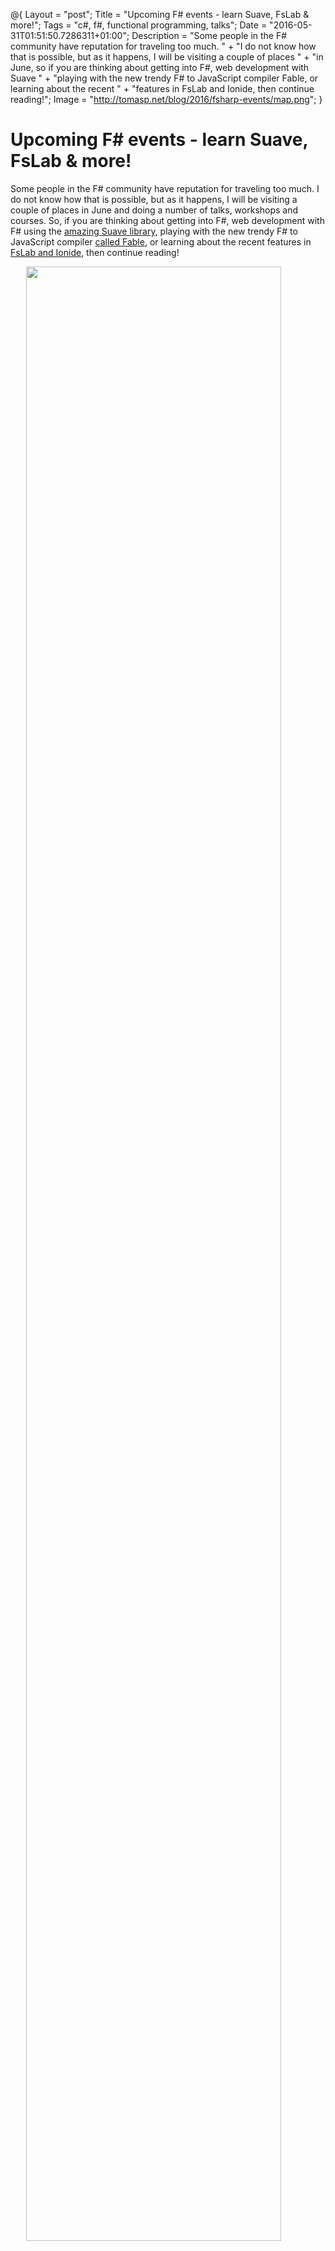 ﻿@{
  Layout = "post";
  Title = "Upcoming F# events - learn Suave, FsLab & more!";
  Tags = "c#, f#, functional programming, talks";
  Date = "2016-05-31T01:51:50.7286311+01:00";
  Description = "Some people in the F# community have reputation for traveling too much. " +
    "I do not know how that is possible, but as it happens, I will be visiting a couple of places " +
    "in June, so if you are thinking about getting into F#, web development with Suave " +
    "playing with the new trendy F# to JavaScript compiler Fable, or learning about the recent " +
    "features in FsLab and Ionide, then continue reading!";
  Image = "http://tomasp.net/blog/2016/fsharp-events/map.png";
}

Upcoming F# events - learn Suave, FsLab & more!
================================================

Some people in the F# community have reputation for traveling too much. I do not know how that is
possible, but as it happens, I will be visiting a couple of places in June and doing a number of
talks, workshops and courses. So, if you are thinking about getting into F#, web development with
F# using the [amazing Suave library](http://suave.io), playing with the new trendy F# to JavaScript
compiler [called Fable](http://fsprojects.github.io/Fable), or learning about the recent
features in [FsLab and Ionide](https://twitter.com/fslaborg/status/728397249697488896), then
continue reading!

<img src="http://tomasp.net/blog/2016/fsharp-events/map.png" style="margin:0px 5% 20px 5%; width:90%" />

The map includes all my travels, but not all of the pins are for F# events. I'm visiting Prague
just to see my family (even though there is a [new awesome F# meetup there](http://www.fsharping.cz))
and my stop in Paris is attending [Symposium for the History and Philosophy of
Programming](http://www.hapoc.org/hapop3) (although we might still do something with the local F#
group too).

Workshops and trainings
-----------------------

I'm not going to say that one or two day F# event will make you an expert, but the [fsharpWorks
testimonials](http://fsharpworks.com/testimonials.html) say some very nice things about our trainings
and workshops. If you want to learn about F#, finance and web development, there are three upcoming
options.

### [Functional Web Development with F# and Suave](https://www.eventbrite.com/e/functional-web-development-with-f-and-suave-tickets-25477337402), 23 June, NYC

<img src="suave.png" style="float:left;width:100px;margin-top:30px" />
<div style="margin-left:110px">

One of the myths about F# and functional programming is that it is only good for complex
mathematics. This could not be further from truth and the [Suave project](http://suave.io)
enabled a lot of interesting use cases for F# on the web.

If you want to learn more, come to my hands-on F# workshop in New York! You'll learn about writing
asynchronous composable web servers and services with F#, but also about [more complex reactive
web applications](http://tomasp.net/blog/2015/happy-new-year-tweets/).

 - The workshop is on _June 23_ in [Jet.com](http://jet.com) offices in _New York_
 - [Register here](https://www.eventbrite.com/e/functional-web-development-with-f-and-suave-tickets-25477337402)
   or [drop me an email](mailto:tomas@tomasp.net) for group booking or diversity discounts

</div><div style="clear:both;"></div>

### [FastTrack to F# in London](http://fsharpworks.com/workshops/fast-track.html), 30 June, London

<img src="sm.gif" style="float:left;width:100px;margin-top:30px" />
<div style="margin-left:110px">

FastTrack to F# is our [acclaimed](http://fsharpworks.com/testimonials.html) F# training that covers
everything ranging from the F# syntax and essential functional ideas to more advanced F# concepts.

In just two days, we'll look at a number of practical F# applications in areas such as data anlytics,
domain driven design, testing, asynchronous programming and concurrency.

 - The course is [at SkillsMatter](https://skillsmatter.com/courses/473-tomas-petricek-phil-trelford-fast-track-to-fsharp) in _London_ on _30 June - 1 July_
 - [Drop me an email](mailto:tomas@tomasp.net) to get 10% discount or for in-house trainings

</div><div style="clear:both;"></div>

### [F# and Functional Programming in Finance](http://fsharpworks.com/workshops/finance.html), starting 6 June, Online

<img src="quantshub.jpg" style="float:left;width:80px;margin:10px;margin-top:40px" />
<div style="margin-left:110px">

If you are not close to London and New York, you can attend an online F# in finance training that
we did together with [QuantsHub](http://quantshub.com/content/f-and-functional-programming-finance).
This is 6-lecture course that you can take over 6 months, or at your own pace.

The course starts from
F# basics and focuses on topics relevant for financial computing with F# such as analyzing data
with FsLab, building domain-specific languages and integrating F# with larger .NET systems.

 - [Register at QuantsHub](http://quantshub.com/content/f-and-functional-programming-finance) for
   the self-paced or the 6-month version
 - [Drop me an email](mailto:tomas@tomasp.net) for in-house training requests

</div><div style="clear:both;"></div>

Conference and user-group talks
-------------------------------

Aside from the 3 workshops or trainings, I'll be also speaking at a couple of conferences and
user group events during the trip. I'm very happy to be coming to NDC Oslo again. It is a fun
conference and they also produce awesome recordings - you can catch some of the past talks by
[me and my fellow fsharpWorks colleagues here](fsharpworks.com/materials.html).

Aside from NDC and user groups, I'll be presenting [a paper on F# Data](http://tomasp.net/academic/papers/fsharp-data/)
at the [PLDI 2016 conference](http://conf.researchr.org/home/pldi-2016) in Santa Barbara and
I'll be attending [Symposium for the History and Philosophy of Programming](http://www.hapoc.org/hapop3).
As you can see [from a few of my blog posts](http://tomasp.net/blog/tag/philosophy/), this is a
recent interest of mine.

### [NDC Oslo: Data analysis with F#](http://ndcoslo.com/talk/analysing-big-time-series-data-in-the-cloud/), 10 June, Oslo

<img src="ndc.jpg" style="float:left;width:100px" />
<div style="margin-left:110px">

I'll be coming to NDC Oslo again, this time talking about some of the new technologies in
[FsLab](http://fslab.org), [Ionide](http://ionide.io) and [MBrace](http://www.mbrace.io/). You'll
see how F# lets you nicely scale the interactive and explorative programming style that makes
it so powerful from small data you can process locally to Big Data computations in the cloud.

</div><div style="clear:both;"></div>

### [F# SF: Celebrating New Year's eve with Suave](http://www.meetup.com/sfsharp/events/231315137/), 14 June, San Francisco

<img src="sfsharp.png" style="float:left;width:100px" />
<div style="margin-left:110px">

I'll talk about a [fun project I did for New Year's eve](http://tomasp.net/blog/2015/happy-new-year-tweets/),
which tracks Happy New Year messages from all over the world on Twitter. The project was done using
[Suave](http://suave.io) and F# agents and it is a fun example of reactive and asynchronous web application.
If you are interested in reactive programming and web, this talk is for you!

</div><div style="clear:both;"></div>

### [F# Portland: Hacking web with Suave and Fable](http://www.meetup.com/Portland-F-Meetup-Group/), 20 June, Portland

<img src="fsharp.jpg" style="float:left;width:80px;margin:10px;" />
<div style="margin-left:110px">

We are also planning an event at the F# meetup in Portland. This will be more hands-on and we will be
looking at all the new web libraries and tools that are available for F#. Aside from the
[Suave](http://suave.io) web server, we will also look at [Fable](http://fsprojects.github.io/Fable)
which is a new F# to JavaScript compiler that integrates nicely with the modern JS ecosystem.

</div><div style="clear:both;"></div>
